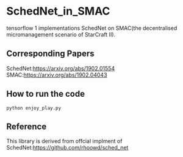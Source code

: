 # SchedNet_in_SMAC
tensorflow 1 implementations SchedNet on SMAC(the decentralised micromanagement scenario of StarCraft II).

## Corresponding Papers
SchedNet:https://arxiv.org/abs/1902.01554
SMAC:https://arxiv.org/abs/1902.04043

## How to run the code
```
python enjoy_play.py
```

## Reference
This library is derived from offcial implment of SchedNet:https://github.com/rhoowd/sched_net
